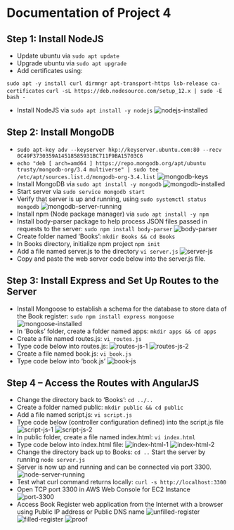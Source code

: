 # Documentation of Project 4

## Step 1: Install NodeJS
- Update ubuntu via `sudo apt update`
- Upgrade ubuntu via `sudo apt upgrade`
- Add certificates using:

`sudo apt -y install curl dirmngr apt-transport-https lsb-release ca-certificates`
`curl -sL https://deb.nodesource.com/setup_12.x | sudo -E bash -`
- Install NodeJS via `sudo apt install -y nodejs`
![nodejs-installed](./images/nodejs-installed.PNG)

## Step 2: Install MongoDB
- `sudo apt-key adv --keyserver hkp://keyserver.ubuntu.com:80 --recv 0C49F3730359A14518585931BC711F9BA15703C6`
- `echo "deb [ arch=amd64 ] https://repo.mongodb.org/apt/ubuntu trusty/mongodb-org/3.4 multiverse" | sudo tee /etc/apt/sources.list.d/mongodb-org-3.4.list`
![mongodb-keys](./images/mongodb-keys.PNG)
- Install MongoDB via `sudo apt install -y mongodb`
![mongodb-installed](./images/mongodb-installed.PNG)
- Start server via `sudo service mongodb start`
- Verify that server is up and running, using `sudo systemctl status mongodb`
![mongodb-server-running](./images/mongodb-server-running.PNG)
- Install npm (Node package manager) via `sudo apt install -y npm`
- Install body-parser package to help process JSON files passed in requests to the server: `sudo npm install body-parser`
![body-parser](./images/body-parser.PNG)
- Create folder named ‘Books’: `mkdir Books && cd Books`
- In Books directory, initialize npm project `npm init`
- Add a file named server.js to the directory `vi server.js`
![server-js](./images/server-js.PNG)
- Copy and paste the web server code below into the server.js file.

## Step 3: Install Express and Set Up Routes to the Server
- Install Mongoose to establish a schema for the database to store data of the Book register: `sudo npm install express mongoose`
![mongoose-installed](./images/mongoose-installed.PNG)
- In ‘Books’ folder, create a folder named apps: `mkdir apps && cd apps`
- Create a file named routes.js: `vi routes.js`
- Type code below into routes.js:
![routes-js-1](./images/routes-js-1.PNG)
![routes-js-2](./images/routes-js-2.PNG)
- Create a file named book.js: `vi book.js`
- Type code below into ‘book.js’
![book-js](./images/book-js.PNG)

## Step 4 – Access the Routes with AngularJS
- Change the directory back to ‘Books’: `cd ../..`
- Create a folder named public: `mkdir public && cd public`
- Add a file named script.js: `vi script.js`
- Type code below (controller configuration defined) into the script.js file
![script-js-1](./images/script-js-1.PNG)
![script-js-2](./images/script-js-2.PNG)
- In public folder, create a file named index.html: `vi index.html`
- Type code below into index.html file:
![index-html-1](./images/index-html-1.PNG)
![index-html-2](./images/index-html-2.PNG)
- Change the directory back up to Books: `cd ..`
Start the server by running `node server.js`
- Server is now up and running and can be connected via port 3300. 
![node-server-running](./images/node-server-running.PNG)
- Test what curl command returns locally: `curl -s http://localhost:3300`
- Open TCP port 3300 in AWS Web Console for EC2 Instance
![port-3300](./images/port-3300.PNG)
- Access Book Register web application from the Internet with a browser using Public IP address or Public DNS name
![unfilled-register](./images/unfilled-register.PNG)
![filled-register](./images/filled-register.PNG)
![proof](./images/proof.PNG)
